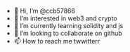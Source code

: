 - 👋 Hi, I’m @ccb57866
- 👀 I’m interested in web3 and crypto
- 🌱 I’m currently learning solidity and js
- 💞️ I’m looking to collaborate on github
- 📫 How to reach me twwitterr

<!---
ccb57866/ccb57866 is a ✨ special ✨ repository because its `README.md` (this file) appears on your GitHub profile.
You can click the Preview link to take a look at your changes.
--->
